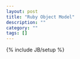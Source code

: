 ```yaml
---
layout: post
title: "Ruby Object Model"
description: ""
category: ""
tags: []
---
```

{% include JB/setup %}
